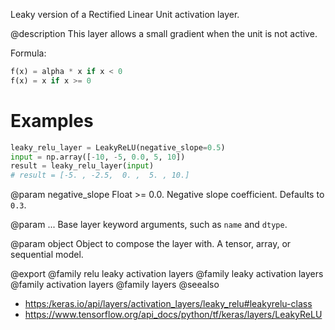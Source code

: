 Leaky version of a Rectified Linear Unit activation layer.

@description
This layer allows a small gradient when the unit is not active.

Formula:

``` python
f(x) = alpha * x if x < 0
f(x) = x if x >= 0
```

# Examples
``` python
leaky_relu_layer = LeakyReLU(negative_slope=0.5)
input = np.array([-10, -5, 0.0, 5, 10])
result = leaky_relu_layer(input)
# result = [-5. , -2.5,  0. ,  5. , 10.]
```

@param negative_slope
Float >= 0.0. Negative slope coefficient.
Defaults to `0.3`.

@param ...
Base layer keyword arguments, such as
`name` and `dtype`.

@param object
Object to compose the layer with. A tensor, array, or sequential model.

@export
@family relu leaky activation layers
@family leaky activation layers
@family activation layers
@family layers
@seealso
+ <https:/keras.io/api/layers/activation_layers/leaky_relu#leakyrelu-class>
+ <https://www.tensorflow.org/api_docs/python/tf/keras/layers/LeakyReLU>
